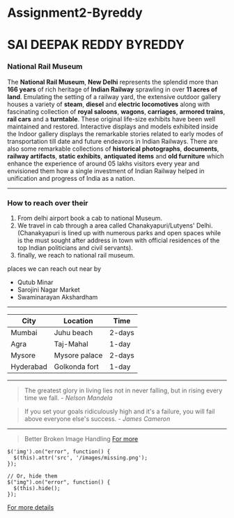 # Assignment2-Byreddy
# SAI DEEPAK REDDY BYREDDY
### National Rail Museum

The **National Rail Museum**, **New Delhi** represents the splendid more than **166 years** of rich heritage of **Indian Railway** sprawling in over **11 acres of land**. Emulating the setting of a railway yard, the extensive outdoor gallery houses a variety of **steam**, **diesel** and **electric locomotives** along with fascinating collection of **royal saloons**, **wagons**, **carriages**, **armored trains**, **rail cars** and a **turntable**. These original life-size exhibits have been well maintained and restored. Interactive displays and models exhibited inside the Indoor gallery displays the remarkable stories related to early modes of transportation till date and future endeavors in Indian Railways. There are also some remarkable collections of **historical photographs**, **documents**, **railway artifacts**, **static exhibits**, **antiquated items** and **old furniture** which enhance the experience of around 05 lakhs visitors every year and envisioned them how a single investment of Indian Railway helped in unification and progress of India as a nation.

---
### How to reach over their
 1. From delhi airport book a cab to national Museum.
 1. We travel in cab through a area called Chanakyapuri/Lutyens' Delhi. (Chanakyapuri is lined up with numerous parks and open spaces while is the must sought after address in town with official residences of the top Indian politicians and civil servants).
 1. finally, we reach to national rail museum.

places we can reach out near by

* Qutub Minar
* Sarojini Nagar Market
* Swaminarayan Akshardham

---

| City | Location | Time | 
|------|----------|------|
| Mumbai | Juhu beach | 2-days |
| Agra | Taj-Mahal | 1-day |
| Mysore | Mysore palace | 2-days |
| Hyderabad | Golkonda fort | 1-day |

---

>The greatest glory in living lies not in never falling, but in rising every time we fall. - *Nelson Mandela*

>If you set your goals ridiculously high and it's a failure, you will fail above everyone else's success. - *James Cameron*

---

>Better Broken Image Handling
[For more](https://css-tricks.com/snippets/jquery/)


```// Replace source
$('img').on("error", function() {
  $(this).attr('src', '/images/missing.png');
});

// Or, hide them
$("img").on("error", function() {
  $(this).hide();
});
```

[For more details](https://css-tricks.com/snippets/jquery/better-broken-image-handling/)